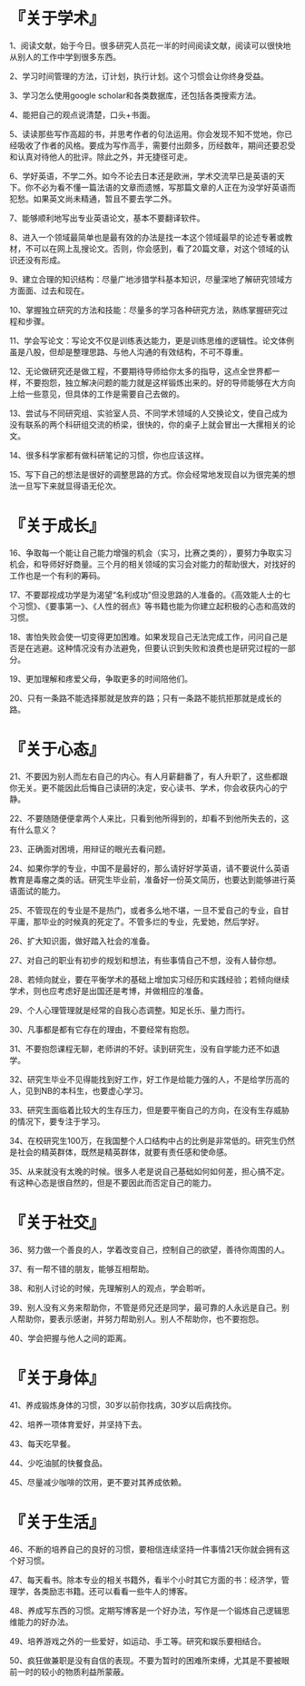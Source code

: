 # **『关于学术』**

1、阅读文献，始于今日。很多研究人员花一半的时间阅读文献，阅读可以很快地从别人的工作中学到很多东西。

2、学习时间管理的方法，订计划，执行计划。这个习惯会让你终身受益。

3、学习怎么使用google scholar和各类数据库，还包括各类搜索方法。

4、能把自己的观点说清楚，口头+书面。

5、读读那些写作高超的书，并思考作者的句法运用。你会发现不知不觉地，你已经吸收了作者的风格。要成为写作高手，需要付出颇多，历经数年，期间还要忍受和认真对待他人的批评。除此之外，并无捷径可走。

6、学好英语，不学二外。如今不论去日本还是欧洲，学术交流早已是英语的天下。你不必为看不懂一篇法语的文章而遗憾，写那篇文章的人正在为没学好英语而犯愁。如果英文尚未精通，暂且不要去学二外。

7、能够顺利地写出专业英语论文，基本不要翻译软件。

8、进入一个领域最简单也是最有效的办法是找一本这个领域最早的论述专著或教材，不可以在网上乱搜论文。否则，你会感到，看了20篇文章，对这个领域的认识还没有形成。

9、建立合理的知识结构：尽量广地涉猎学科基本知识，尽量深地了解研究领域方方面面、过去和现在。

10、掌握独立研究的方法和技能：尽量多的学习各种研究方法，熟练掌握研究过程和步骤。

11、学会写论文：写论文不仅是训练表达能力，更是训练思维的逻辑性。论文体例虽是八股，但却是整理思路、与他人沟通的有效结构，不可不尊重。

12、无论做研究还是做工程，不要期待导师给你太多的指导，这点全世界都一样，不要抱怨，独立解决问题的能力就是这样锻炼出来的。好的导师能够在大方向上给一些意见，但具体的工作是需要自己去做的。

13、尝试与不同研究组、实验室人员、不同学术领域的人交换论文，使自己成为没有联系的两个科研组交流的桥梁，很快的，你的桌子上就会冒出一大摞相关的论文。

14、很多科学家都有做科研笔记的习惯，你也应该这样。

15、写下自己的想法是很好的调整思路的方式。你会经常地发现自以为很完美的想法一旦写下来就显得语无伦次。

# **『关于成长』**

16、争取每一个能让自己能力增强的机会（实习，比赛之类的），要努力争取实习机会，和导师好好商量。三个月的相关领域的实习会对能力的帮助很大，对找好的工作也是一个有利的筹码。

17、不要鄙视成功学是为渴望“名利成功”但没思路的人准备的。《高效能人士的七个习惯》、《要事第一》、《人性的弱点》等书籍也能为你建立起积极的心态和高效的习惯。

18、害怕失败会使一切变得更加困难。如果发现自己无法完成工作，问问自己是否是在逃避。这种情况没有办法避免，但要认识到失败和浪费也是研究过程的一部分。

19、更加理解和疼爱父母，争取更多的时间陪他们。

20、只有一条路不能选择那就是放弃的路；只有一条路不能抗拒那就是成长的路。

# **『关于心态』**

21、不要因为别人而左右自己的内心。有人月薪翻番了，有人升职了，这些都跟你无关。更不能因此后悔自己读研的决定，安心读书、学术，你会收获内心的宁静。

22、不要随随便便拿两个人来比，只看到他所得到的，却看不到他所失去的，这有什么意义？

23、正确面对困境，用辩证的眼光去看问题。

24、如果你学的专业，中国不是最好的，那么请好好学英语，请不要说什么英语教育是毒瘤之类的话。研究生毕业前，准备好一份英文简历，也要达到能够进行英语面试的能力。

25、不管现在的专业是不是热门，或者多么地不堪，一旦不爱自己的专业，自甘平庸，那毕业的时候真的死定了。不管多烂的专业，先爱她，然后学好。

26、扩大知识面，做好踏入社会的准备。

27、对自己的职业有初步的规划和想法，有些事情自己不想，没有人替你想。

28、若倾向就业，要在平衡学术的基础上增加实习经历和实践经验；若倾向继续学术，则也应考虑好是出国还是考博，并做相应的准备。

29、个人心理管理就是经常的自我心态调整。知足长乐、量力而行。

30、凡事都是都有它存在的理由，不要经常有抱怨。

31、不要抱怨课程无聊，老师讲的不好。读到研究生，没有自学能力还不如退学。

32、研究生毕业不见得能找到好工作，好工作是给能力强的人，不是给学历高的人，见到NB的本科生，也要虚心学习。

33、研究生面临着比较大的生存压力，但是要平衡自己的方向，在没有生存威胁的情况下，要专注于学习。

34、在校研究生100万，在我国整个人口结构中占的比例是非常低的。研究生仍然是社会的精英群体，既然是精英群体，就要有责任感和使命感。

35、从来就没有太晚的时候。很多人老是说自己基础如何如何差，担心搞不定。有这种心态是很自然的，但是不要因此而否定自己的能力。

# **『关于社交』**

36、努力做一个善良的人，学着改变自己，控制自己的欲望，善待你周围的人。

37、有一帮不错的朋友，能够互相帮助。

38、和别人讨论的时候，先理解别人的观点，学会聆听。

39、别人没有义务来帮助你，不管是师兄还是同学，最可靠的人永远是自己。别人帮助你，要表示感谢，并努力帮助别人。别人不帮助你，也不要抱怨。

40、学会把握与他人之间的距离。

# **『关于身体』**

41、养成锻炼身体的习惯，30岁以前你找病，30岁以后病找你。

42、培养一项体育爱好，并坚持下去。

43、每天吃早餐。

44、少吃油腻的快餐食品。

45、尽量减少咖啡的饮用，更不要对其养成依赖。

# **『关于生活』**

46、不断的培养自己的良好的习惯，要相信连续坚持一件事情21天你就会拥有这个好习惯。

47、每天看书。除本专业的相关书籍外，看半个小时其它方面的书：经济学，管理学，各类励志书籍。还可以看看一些牛人的博客。

48、养成写东西的习惯。定期写博客是一个好办法，写作是一个锻炼自己逻辑思维能力的好办法。

49、培养游戏之外的一些爱好，如运动、手工等。研究和娱乐要相结合。

50、疯狂做兼职是没有自信的表现。不要为暂时的困难所束缚，尤其是不要被眼前一时的较小的物质利益所蒙蔽。